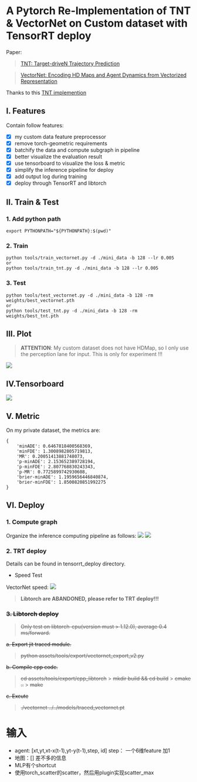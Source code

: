 # A Pytorch Re-Implementation of TNT & VectorNet on Custom dataset with TensorRT deploy

Paper:

> [TNT: Target-driveN Trajectory Prediction](https://arxiv.org/abs/2008.08294)

> [VectorNet: Encoding HD Maps and Agent Dynamics from Vectorized Representation](https://arxiv.org/abs/2005.04259)

Thanks to this [TNT implemention](https://github.com/Henry1iu/TNT-Trajectory-Prediction)

## I. Features

Contain follow features:

- [x] my custom data feature preprocessor
- [x] remove torch-geometric requirements
- [x] batchify the data and compute subgraph in pipeline
- [x] better visualize the evaluation result
- [x] use tensorboard to visualize the loss & metric
- [x] simplify the inference pipeline for deploy
- [x] add output log during training
- [x] deploy through TensorRT and libtorch

## II. Train & Test

### 1. Add python path

```
export PYTHONPATH="${PYTHONPATH}:$(pwd)"
```

### 2. Train

```
python tools/train_vectornet.py -d ./mini_data -b 128 --lr 0.005
or
python tools/train_tnt.py -d ./mini_data -b 128 --lr 0.005
```

### 3. Test

```
python tools/test_vectornet.py -d ./mini_data -b 128 -rm weights/best_vectornet.pth
or
python tools/test_tnt.py -d ./mini_data -b 128 -rm weights/best_tnt.pth
```

## III. Plot

> **ATTENTION**: My custom dataset does not have HDMap, so I only use the perception lane for input. This is only for experiment !!!

![](docs/viz.png)

## IV.Tensorboard

![](docs/vectornet_metric.png)

## V. Metric

On my private dataset, the metrics are:

```
{
    'minADE': 0.6467818400568369,
    'minFDE': 1.3008982805719813,
    'MR': 0.20051413881748073,
    'p-minADE': 2.153652389728194,
    'p-minFDE': 2.807768830243343,
    'p-MR': 0.7725899742930608,
    'brier-minADE': 1.1959656446840874,
    'brier-minFDE': 1.8500820851992275
}
```

## VI. Deploy

### 1. Compute graph

Organize the inference computing pipeline as follows:
![](docs/TNT计算图.png)
![](docs/VectorNet计算图.png)

### 2. TRT deploy

Details can be found in tensorrt_deploy directory.

- Speed Test

VectorNet speed:
![](docs/time.jpg)

> **Libtorch are ABANDONED, please refer to TRT deploy!!!**

### ~~3. Libtorch deploy~~

> ~~Only test on libtorch-cpu(version must > 1.12.0), average 0.4 ms/forward.~~

~~a. Export jit traced module.~~

> ~~python assets/tools/export/vectornet_export_v2.py~~

~~b. Compile cpp code.~~

> ~~cd assets/tools/export/cpp_libtorch~~ > ~~mkdir build && cd build~~ > ~~cmake ..~~ > ~~make~~

~~c. Excute~~

> ~~./vectornet ../../models/traced_vectornet.pt~~



# 输入
- agent: [xt,yt,xt-x(t-1),yt-y(t-1),step, id] step： 一个6维feature 加1
- 地图：[] 差不多的信息
- MLP有个shortcut
- 使用torch_scatter的scatter，然后用plugin实现scatter_max